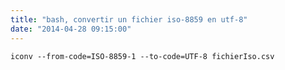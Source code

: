 ```yaml
---
title: "bash, convertir un fichier iso-8859 en utf-8"
date: "2014-04-28 09:15:00"
---
```


```
iconv --from-code=ISO-8859-1 --to-code=UTF-8 fichierIso.csv
```

<div style="height: 0; overflow: hidden;">iconv iso-8859-1 utf-8 iso 8859 utf convert accent accents
</div>

